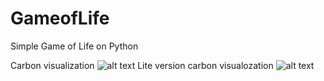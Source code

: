 # GameofLife

Simple Game of Life on Python

Carbon visualization
![alt text](https://github.com/EnderMk9/GameofLife/raw/master/gameoflife.svg "Game of Life")
Lite version carbon visualozation
![alt text](https://github.com/EnderMk9/GameofLife/raw/master/gameoflifelite.svg "Game of Life lite")
